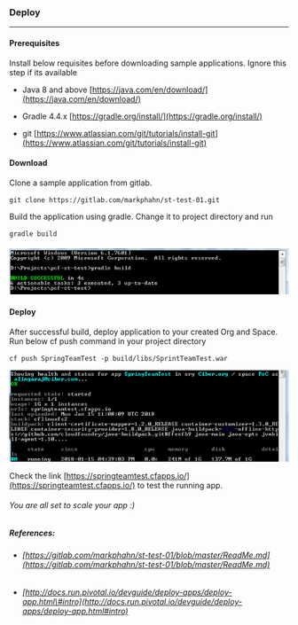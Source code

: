 ### Deploy

---

#### Prerequisites

Install below requisites before downloading sample applications. Ignore this step if its available

* Java 8 and above [https://java.com/en/download/](https://java.com/en/download/)

* Gradle 4.4.x [https://gradle.org/install/](https://gradle.org/install/)

* git     [https://www.atlassian.com/git/tutorials/install-git](https://www.atlassian.com/git/tutorials/install-git)

#### Download

Clone a sample application from gitlab.

```
git clone https://gitlab.com/markphahn/st-test-01.git
```

Build the application using gradle. Change it to project directory and run

```
gradle build
```

#### ![](/assets/build.png)

#### Deploy

After successful build, deploy application to your created Org and Space. Run below cf push command in your project directory

```
cf push SpringTeamTest -p build/libs/SprintTeamTest.war
```

![](/assets/deploy.png)

Check the link [https://springteamtest.cfapps.io/](https://springteamtest.cfapps.io/) to test the running app.

###### You are all set to scale your app :\)

##### References:

* ###### [https://gitlab.com/markphahn/st-test-01/blob/master/ReadMe.md](https://gitlab.com/markphahn/st-test-01/blob/master/ReadMe.md)
* ###### [http://docs.run.pivotal.io/devguide/deploy-apps/deploy-app.html\#intro](http://docs.run.pivotal.io/devguide/deploy-apps/deploy-app.html#intro)




